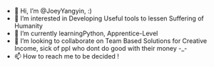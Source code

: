 - 👋 Hi, I’m @JoeyYangyin, :)
- 👀 I’m interested in Developing Useful tools to lessen Suffering of Humanity
- 🌱 I’m currently learningPython, Apprentice-Level
- 💞️ I’m looking to collaborate on Team Based Solutions for Creative Income, sick of ppl who dont do good with their money -_-
- 📫 How to reach me to be decided !

<!---
JoeyYangyin/JoeyYangyin is a ✨ special ✨ repository because its `README.md` (this file) appears on your GitHub profile.
You can click the Preview link to take a look at your changes.
--->
